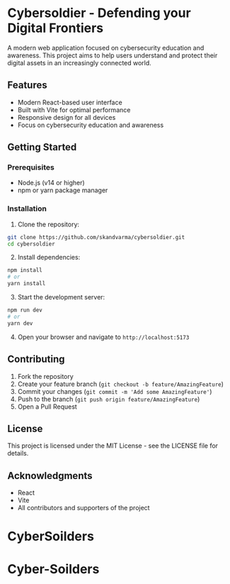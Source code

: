 # Cybersoldier - Defending your Digital Frontiers

A modern web application focused on cybersecurity education and awareness. This project aims to help users understand and protect their digital assets in an increasingly connected world.

## Features

- Modern React-based user interface
- Built with Vite for optimal performance
- Responsive design for all devices
- Focus on cybersecurity education and awareness

## Getting Started

### Prerequisites

- Node.js (v14 or higher)
- npm or yarn package manager

### Installation

1. Clone the repository:
```bash
git clone https://github.com/skandvarma/cybersoldier.git
cd cybersoldier
```

2. Install dependencies:
```bash
npm install
# or
yarn install
```

3. Start the development server:
```bash
npm run dev
# or
yarn dev
```

4. Open your browser and navigate to `http://localhost:5173`

## Contributing

1. Fork the repository
2. Create your feature branch (`git checkout -b feature/AmazingFeature`)
3. Commit your changes (`git commit -m 'Add some AmazingFeature'`)
4. Push to the branch (`git push origin feature/AmazingFeature`)
5. Open a Pull Request

## License

This project is licensed under the MIT License - see the LICENSE file for details.

## Acknowledgments

- React
- Vite
- All contributors and supporters of the project
# CyberSoilders
# Cyber-Soilders
